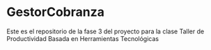 # GestorCobranza
Este es el repositorio de la fase 3 del proyecto para la clase Taller de Productividad Basada en Herramientas Tecnológicas
